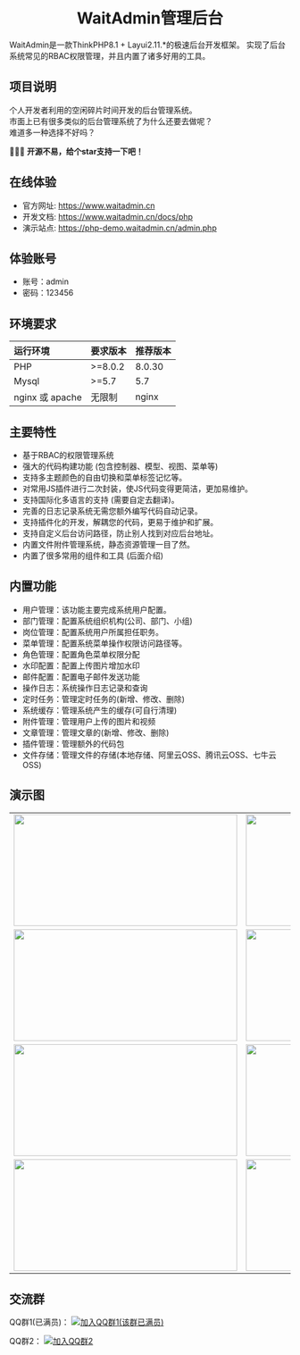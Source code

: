 <h1 align="center">WaitAdmin管理后台</h1>

WaitAdmin是一款ThinkPHP8.1 + Layui2.11.*的极速后台开发框架。
实现了后台系统常见的RBAC权限管理，并且内置了诸多好用的工具。

## 项目说明
个人开发者利用的空闲碎片时间开发的后台管理系统。<br/>
市面上已有很多类似的后台管理系统了为什么还要去做呢？<br/>
难道多一种选择不好吗？

🚀🚀🚀 **开源不易，给个star支持一下吧！**

## 在线体验
- 官方网址: https://www.waitadmin.cn
- 开发文档: https://www.waitadmin.cn/docs/php
- 演示站点: https://php-demo.waitadmin.cn/admin.php

## 体验账号
- 账号：admin
- 密码：123456

## 环境要求

| 运行环境           | 要求版本    | 推荐版本   |
|:---------------|:--------|:-------|
| PHP            | >=8.0.2 | 8.0.30 |
| Mysql          | >=5.7   | 5.7    |
| nginx 或 apache | 无限制     | nginx  |

## 主要特性
- 基于RBAC的权限管理系统
- 强大的代码构建功能 (包含控制器、模型、视图、菜单等)
- 支持多主题颜色的自由切换和菜单标签记忆等。
- 对常用JS插件进行二次封装，使JS代码变得更简洁，更加易维护。
- 支持国际化多语言的支持 (需要自定去翻译)。
- 完善的日志记录系统无需您额外编写代码自动记录。
- 支持插件化的开发，解耦您的代码，更易于维护和扩展。
- 支持自定义后台访问路径，防止别人找到对应后台地址。
- 内置文件附件管理系统，静态资源管理一目了然。
- 内置了很多常用的组件和工具 (后面介绍)

## 内置功能
- 用户管理：该功能主要完成系统用户配置。
- 部门管理：配置系统组织机构(公司、部门、小组)
- 岗位管理：配置系统用户所属担任职务。
- 菜单管理：配置系统菜单操作权限访问路径等。
- 角色管理：配置角色菜单权限分配
- 水印配置：配置上传图片增加水印
- 邮件配置：配置电子邮件发送功能
- 操作日志：系统操作日志记录和查询
- 定时任务：管理定时任务的(新增、修改、删除)
- 系统缓存：管理系统产生的缓存(可自行清理)
- 附件管理：管理用户上传的图片和视频
- 文章管理：管理文章的(新增、修改、删除)
- 插件管理：管理额外的代码包
- 文件存储：管理文件的存储(本地存储、阿里云OSS、腾讯云OSS、七牛云OSS)

## 演示图
<table>
    <tr>
        <td><img src="https://www.waitadmin.cn/others/ts_01.png" height="200" width="400" alt="" /></td>
        <td><img src="https://www.waitadmin.cn/others/ts_02.png" height="200" width="400" alt="" /></td>
    </tr>
    <tr>
        <td><img src="https://www.waitadmin.cn/others/ts_03.png" height="200" width="400" alt="" /></td>
        <td><img src="https://www.waitadmin.cn/others/ts_04.png" height="200" width="400" alt="" /></td>
    </tr>
    <tr>
        <td><img src="https://www.waitadmin.cn/others/ts_05.png" height="200" width="400" alt="" /></td>
        <td><img src="https://www.waitadmin.cn/others/ts_06.png" height="200" width="400" alt="" /></td>
    </tr>
    <tr>
        <td><img src="https://www.waitadmin.cn/others/ts_07.png" height="200" width="400" alt="" /></td>
        <td><img src="https://www.waitadmin.cn/others/ts_08.png" height="200" width="400" alt="" /></td>
    </tr>
</table>

## 交流群
QQ群1(已满员)：
<a href="https://gitee.com/link?target=http://qm.qq.com/cgi-bin/qm/qr?_wv=1027&k=4oSCLEiY0Wuc0XlaJ_v2BCpAz_-iuZ1t&authKey=vUn9S0p0b6d5jwRI9qo8YU8TBGiS3eGu2xJfcUBE56vUsS9TyVTC4GRMaSW4CGbH&noverify=0&group_code=613667155">
    <img src="https://img.shields.io/badge/613667155-blue.svg" alt="加入QQ群1(该群已满员)">
</a>

QQ群2：
<a href="https://gitee.com/link?target=https://qm.qq.com/cgi-bin/qm/qr?_wv=1027&k=XsxCMqxH9H1JRjE-TaBIKLWHl1EYg804&authKey=2lon5nRzzowAf4TIbYzuXRCyyxgLR8B%2FysM4N%2F0OK%2FvQdXcNSqPYABGkuF0jsu3t&noverify=0&group_code=1019900755">
    <img src="https://img.shields.io/badge/1019900755-blue.svg" alt="加入QQ群2">
</a>